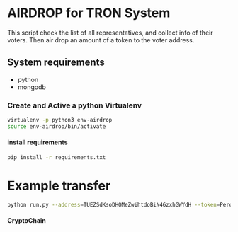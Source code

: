 # AIRDROP for TRON System

This script check the list of all representatives, and collect info of their voters. Then air drop an amount of a token to the voter address.

## System requirements
* python
* mongodb


### Create and Active a python Virtualenv 
```bash
virtualenv -p python3 env-airdrop
source env-airdrop/bin/activate
```

#### install requirements
```bash
pip install -r requirements.txt
```

# Example transfer 
```bash
python run.py --address=TUEZSdKsoDHQMeZwihtdoBiN46zxhGWYdH --token=Perogies --amount=1
```

#### CryptoChain